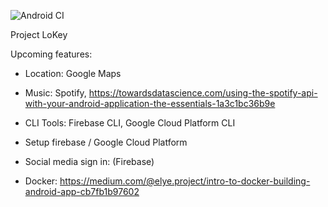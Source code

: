 ![Android CI](https://github.com/Anthony-Haslett/LoKey/workflows/Android%20CI/badge.svg)

Project LoKey

Upcoming features:
- Location: Google Maps
- Music: Spotify, https://towardsdatascience.com/using-the-spotify-api-with-your-android-application-the-essentials-1a3c1bc36b9e

- CLI Tools: Firebase CLI, Google Cloud Platform CLI

- Setup firebase / Google Cloud Platform
- Social media sign in: (Firebase)
- Docker: https://medium.com/@elye.project/intro-to-docker-building-android-app-cb7fb1b97602
